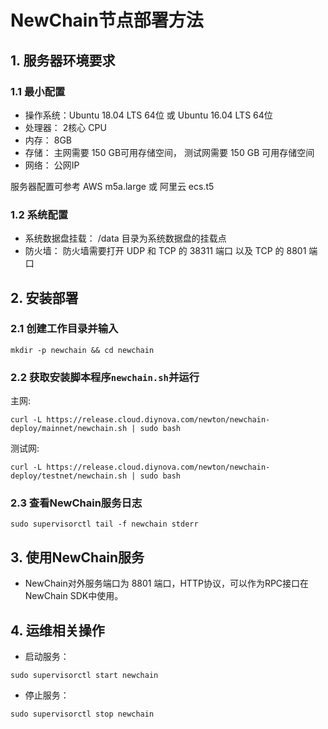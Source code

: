 # NewChain节点部署方法

## 1. 服务器环境要求

### 1.1 最小配置
  - 操作系统：Ubuntu 18.04 LTS 64位 或 Ubuntu 16.04 LTS 64位
  - 处理器： 2核心 CPU
  - 内存： 8GB
  - 存储： 主网需要 150 GB可用存储空间， 测试网需要 150 GB 可用存储空间
  - 网络： 公网IP

服务器配置可参考 AWS m5a.large 或 阿里云 ecs.t5

### 1.2 系统配置
  - 系统数据盘挂载： /data 目录为系统数据盘的挂载点
  - 防火墙： 防火墙需要打开 UDP 和 TCP 的 38311 端口 以及 TCP 的 8801 端口

## 2. 安装部署

### 2.1 创建工作目录并输入

```
mkdir -p newchain && cd newchain
```

### 2.2 获取安装脚本程序`newchain.sh`并运行

主网:

```
curl -L https://release.cloud.diynova.com/newton/newchain-deploy/mainnet/newchain.sh | sudo bash
```

测试网:

```
curl -L https://release.cloud.diynova.com/newton/newchain-deploy/testnet/newchain.sh | sudo bash
```

### 2.3 查看NewChain服务日志

```
sudo supervisorctl tail -f newchain stderr
```

## 3. 使用NewChain服务

- NewChain对外服务端口为 8801 端口，HTTP协议，可以作为RPC接口在NewChain SDK中使用。

## 4. 运维相关操作

- 启动服务：

```
sudo supervisorctl start newchain
```

- 停止服务：

```
sudo supervisorctl stop newchain
```

